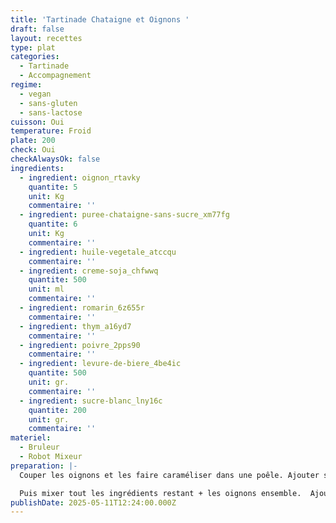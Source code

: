 ```yaml
---
title: 'Tartinade Chataigne et Oignons '
draft: false
layout: recettes
type: plat
categories:
  - Tartinade
  - Accompagnement
regime:
  - vegan
  - sans-gluten
  - sans-lactose
cuisson: Oui
temperature: Froid
plate: 200
check: Oui
checkAlwaysOk: false
ingredients:
  - ingredient: oignon_rtavky
    quantite: 5
    unit: Kg
    commentaire: ''
  - ingredient: puree-chataigne-sans-sucre_xm77fg
    quantite: 6
    unit: Kg
    commentaire: ''
  - ingredient: huile-vegetale_atccqu
    commentaire: ''
  - ingredient: creme-soja_chfwwq
    quantite: 500
    unit: ml
    commentaire: ''
  - ingredient: romarin_6z655r
    commentaire: ''
  - ingredient: thym_a16yd7
    commentaire: ''
  - ingredient: poivre_2pps90
    commentaire: ''
  - ingredient: levure-de-biere_4be4ic
    quantite: 500
    unit: gr.
    commentaire: ''
  - ingredient: sucre-blanc_lny16c
    quantite: 200
    unit: gr.
    commentaire: ''
materiel:
  - Bruleur
  - Robot Mixeur
preparation: |-
  Couper les oignons et les faire caraméliser dans une poêle. Ajouter sucre sel thym et romarin quelques minutes avant la fin de la cuisson.

  Puis mixer tout les ingrédients restant + les oignons ensemble.  Ajouter huile jusqu'à avoir une belle consistance.
publishDate: 2025-05-11T12:24:00.000Z
---
```

